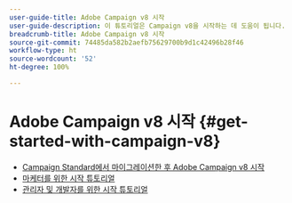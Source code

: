 ```yaml
---
user-guide-title: Adobe Campaign v8 시작
user-guide-description: 이 튜토리얼은 Campaign v8을 시작하는 데 도움이 됩니다.
breadcrumb-title: Adobe Campaign v8 시작
source-git-commit: 74485da582b2aefb75629700b9d1c42496b28f46
workflow-type: ht
source-wordcount: '52'
ht-degree: 100%

---
```



# Adobe Campaign v8 시작 {#get-started-with-campaign-v8}

+ [Campaign Standard에서 마이그레이션한 후 Adobe Campaign v8 시작](/help/tutorial-get-started-with-acv8-migrating-from-acs/overview.md)
+ [마케터를 위한 시작 튜토리얼](/help/tutorial-get-started-with-acv8-migrating-from-acs/get-started-for-marketers.md)
+ [관리자 및 개발자를 위한 시작 튜토리얼](/help/tutorial-get-started-with-acv8-migrating-from-acs/get-started-for-administrators-developers.md)
